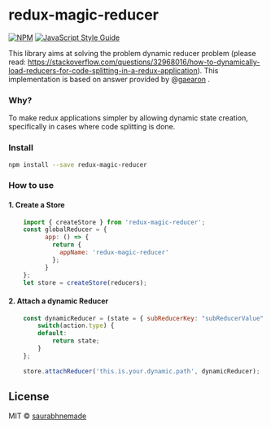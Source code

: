 # redux-magic-reducer

> 

[![NPM](https://img.shields.io/npm/v/redux-magic-reducer.svg)](https://www.npmjs.com/package/redux-magic-reducer) [![JavaScript Style Guide](https://img.shields.io/badge/code_style-standard-brightgreen.svg)](https://standardjs.com)

This library aims at solving the problem dynamic reducer problem (please read: https://stackoverflow.com/questions/32968016/how-to-dynamically-load-reducers-for-code-splitting-in-a-redux-application). This implementation is based on answer provided by @[gaearon](https://github.com/gaearon) . 

### Why?
To make redux applications simpler by allowing dynamic state creation, specifically in cases where code splitting is done.

### Install
```bash
npm install --save redux-magic-reducer
```

### How to use
#### 1. Create a Store
```jsx
    import { createStore } from 'redux-magic-reducer';
    const globalReducer = {
          app: () => {
            return {
              appName: 'redux-magic-reducer'
            };
          }
    };
    let store = createStore(reducers);
```

#### 2. Attach a dynamic Reducer
```jsx
    const dynamicReducer = (state = { subReducerKey: "subReducerValue" }, action) {
    	switch(action.type) {
    	default:
    		return state;
    	}
    };
    
    store.attachReducer('this.is.your.dynamic.path', dynamicReducer);
```

## License
MIT © [saurabhnemade](https://github.com/saurabhnemade)
